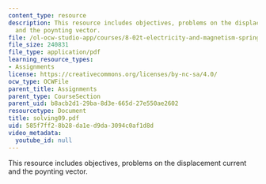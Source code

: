 ```yaml
---
content_type: resource
description: This resource includes objectives, problems on the displacement current
  and the poynting vector.
file: /ol-ocw-studio-app/courses/8-02t-electricity-and-magnetism-spring-2005/585f7ff28b28da1ed9da3094c0af1d8d_solving09.pdf
file_size: 240831
file_type: application/pdf
learning_resource_types:
- Assignments
license: https://creativecommons.org/licenses/by-nc-sa/4.0/
ocw_type: OCWFile
parent_title: Assignments
parent_type: CourseSection
parent_uid: b8acb2d1-29ba-8d3e-665d-27e550ae2602
resourcetype: Document
title: solving09.pdf
uid: 585f7ff2-8b28-da1e-d9da-3094c0af1d8d
video_metadata:
  youtube_id: null
---
```

This resource includes objectives, problems on the displacement current and the poynting vector.